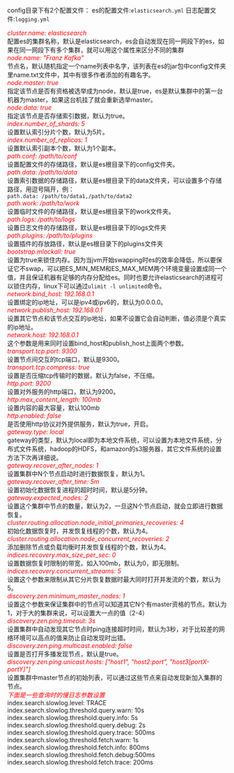 <p
<blockquote>
	config目录下有2个配置文件：
	es的配置文件:<code>elasticsearch.yml</code>
	日志配置文件:<code>logging.yml</code>
</blockquote>

<cite style="color:red">cluster.name: elasticsearch</cite></br>
配置es的集群名称，默认是elasticsearch，es会自动发现在同一网段下的es，如果在同一网段下有多个集群，就可以用这个属性来区分不同的集群</br>
<cite style="color:red">node.name: "Franz Kafka"</cite></br>
节点名，默认随机指定一个name列表中名字，该列表在es的jar包中config文件夹里name.txt文件中，其中有很多作者添加的有趣名字。</br>
<cite style="color:red">node.master: true</cite></br>
指定该节点是否有资格被选举成为node，默认是true，es是默认集群中的第一台机器为master，如果这台机挂了就会重新选举master。 </br> 
<cite style="color:red">node.data: true</cite></br>
指定该节点是否存储索引数据，默认为true。  </br>
<cite style="color:red">index.number_of_shards: 5</cite></br>
设置默认索引分片个数，默认为5片。</br>
<cite style="color:red">index.number_of_replicas: 1</cite></br>
设置默认索引副本个数，默认为1个副本。</br>
<cite style="color:red">path.conf: /path/to/conf</cite></br>
设置配置文件的存储路径，默认是es根目录下的config文件夹。</br>
<cite style="color:red">path.data: /path/to/data</cite></br>
设置索引数据的存储路径，默认是es根目录下的data文件夹，可以设置多个存储路径，用逗号隔开，例：</br>
<code>path.data: /path/to/data1,/path/to/data2</code>  
<cite style="color:red">path.work: /path/to/work</cite></br>
设置临时文件的存储路径，默认是es根目录下的work文件夹。</br>
<cite style="color:red">path.logs: /path/to/logs</cite></br>
设置日志文件的存储路径，默认是es根目录下的logs文件夹</br>
<cite style="color:red">path.plugins: /path/to/plugins</cite></br>
设置插件的存放路径，默认是es根目录下的plugins文件夹</br>
<cite style="color:red">bootstrap.mlockall: true</cite></br>
设置为true来锁住内存。因为当jvm开始swapping时es的效率会降低，所以要保证它不swap，可以把ES_MIN_MEM和ES_MAX_MEM两个环境变量设置成同一个值，并且保证机器有足够的内存分配给es。同时也要允许elasticsearch的进程可以锁住内存，linux下可以通过`ulimit -l unlimited`命令。</br>
<cite style="color:red">network.bind_host: 192.168.0.1</cite></br>
设置绑定的ip地址，可以是ipv4或ipv6的，默认为0.0.0.0。</br>
<cite style="color:red">network.publish_host: 192.168.0.1</cite></br>
设置其它节点和该节点交互的ip地址，如果不设置它会自动判断，值必须是个真实的ip地址。</br>
<cite style="color:red">network.host: 192.168.0.1</cite></br>
这个参数是用来同时设置bind_host和publish_host上面两个参数。</br>
<cite style="color:red">transport.tcp.port: 9300</cite></br>
设置节点间交互的tcp端口，默认是9300。</br>
<cite style="color:red">transport.tcp.compress: true</cite></br>
设置是否压缩tcp传输时的数据，默认为false，不压缩。</br>
<cite style="color:red">http.port: 9200</cite></br>
设置对外服务的http端口，默认为9200。</br>
<cite style="color:red">http.max_content_length: 100mb</cite></br>
设置内容的最大容量，默认100mb</br>
<cite style="color:red">http.enabled: false</cite></br>
是否使用http协议对外提供服务，默认为true，开启。</br>
<cite style="color:red">gateway.type: local</cite></br>
gateway的类型，默认为local即为本地文件系统，可以设置为本地文件系统，分布式文件系统，hadoop的HDFS，和amazon的s3服务器，其它文件系统的设置方法下次再详细说。</br>
<cite style="color:red">gateway.recover_after_nodes: 1</cite></br>
设置集群中N个节点启动时进行数据恢复，默认为1。</br>
<cite style="color:red">gateway.recover_after_time: 5m</cite></br>
设置初始化数据恢复进程的超时时间，默认是5分钟。
<cite style="color:red">gateway.expected_nodes: 2</cite></br>
设置这个集群中节点的数量，默认为2，一旦这N个节点启动，就会立即进行数据恢复。</br>
<cite style="color:red">cluster.routing.allocation.node_initial_primaries_recoveries: 4</cite></br>
初始化数据恢复时，并发恢复线程的个数，默认为4。</br>
<cite style="color:red">cluster.routing.allocation.node_concurrent_recoveries: 2</cite></br>
添加删除节点或负载均衡时并发恢复线程的个数，默认为4。</br>
<cite style="color:red">indices.recovery.max_size_per_sec: 0</cite></br>
设置数据恢复时限制的带宽，如入100mb，默认为0，即无限制。</br>
<cite style="color:red">indices.recovery.concurrent_streams: 5</cite></br>
设置这个参数来限制从其它分片恢复数据时最大同时打开并发流的个数，默认为5。</br>
<cite style="color:red">discovery.zen.minimum_master_nodes: 1</cite></br>
设置这个参数来保证集群中的节点可以知道其它N个有master资格的节点。默认为1，对于大的集群来说，可以设置大一点的值（2-4）</br>
<cite style="color:red">discovery.zen.ping.timeout: 3s</cite></br>
设置集群中自动发现其它节点时ping连接超时时间，默认为3秒，对于比较差的网络环境可以高点的值来防止自动发现时出错。</br>
<cite style="color:red">discovery.zen.ping.multicast.enabled: false</cite></br>
设置是否打开多播发现节点，默认是true。</br>
<cite style="color:red">discovery.zen.ping.unicast.hosts: ["host1", "host2:port", "host3[portX-portY]"]</cite></br>
设置集群中master节点的初始列表，可以通过这些节点来自动发现新加入集群的节点。</br>
<cite style="color:red">下面是一些查询时的慢日志参数设置</cite></br>
index.search.slowlog.level: TRACE  
index.search.slowlog.threshold.query.warn: 10s  
index.search.slowlog.threshold.query.info: 5s  
index.search.slowlog.threshold.query.debug: 2s  
index.search.slowlog.threshold.query.trace: 500ms  
index.search.slowlog.threshold.fetch.warn: 1s  
index.search.slowlog.threshold.fetch.info: 800ms  
index.search.slowlog.threshold.fetch.debug:500ms  
index.search.slowlog.threshold.fetch.trace: 200ms  



